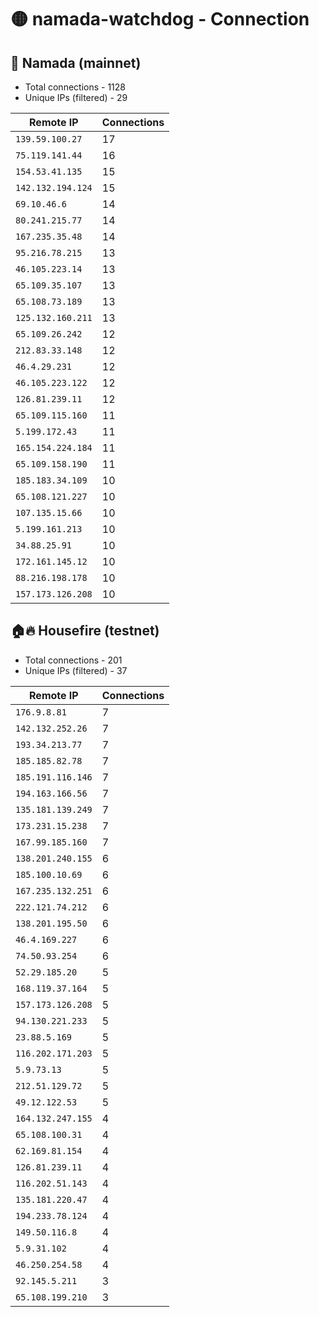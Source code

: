 # 🟡 namada-watchdog - Connection

## 🚀 Namada (mainnet)
- Total connections - 1128
- Unique IPs (filtered) - 29

| Remote IP | Connections |
|-----------|-------------|
| `139.59.100.27` | 17 |
| `75.119.141.44` | 16 |
| `154.53.41.135` | 15 |
| `142.132.194.124` | 15 |
| `69.10.46.6` | 14 |
| `80.241.215.77` | 14 |
| `167.235.35.48` | 14 |
| `95.216.78.215` | 13 |
| `46.105.223.14` | 13 |
| `65.109.35.107` | 13 |
| `65.108.73.189` | 13 |
| `125.132.160.211` | 13 |
| `65.109.26.242` | 12 |
| `212.83.33.148` | 12 |
| `46.4.29.231` | 12 |
| `46.105.223.122` | 12 |
| `126.81.239.11` | 12 |
| `65.109.115.160` | 11 |
| `5.199.172.43` | 11 |
| `165.154.224.184` | 11 |
| `65.109.158.190` | 11 |
| `185.183.34.109` | 10 |
| `65.108.121.227` | 10 |
| `107.135.15.66` | 10 |
| `5.199.161.213` | 10 |
| `34.88.25.91` | 10 |
| `172.161.145.12` | 10 |
| `88.216.198.178` | 10 |
| `157.173.126.208` | 10 |

## 🏠🔥 Housefire (testnet)

- Total connections - 201
- Unique IPs (filtered) - 37

| Remote IP | Connections |
|-----------|-------------|
| `176.9.8.81` | 7 |
| `142.132.252.26` | 7 |
| `193.34.213.77` | 7 |
| `185.185.82.78` | 7 |
| `185.191.116.146` | 7 |
| `194.163.166.56` | 7 |
| `135.181.139.249` | 7 |
| `173.231.15.238` | 7 |
| `167.99.185.160` | 7 |
| `138.201.240.155` | 6 |
| `185.100.10.69` | 6 |
| `167.235.132.251` | 6 |
| `222.121.74.212` | 6 |
| `138.201.195.50` | 6 |
| `46.4.169.227` | 6 |
| `74.50.93.254` | 6 |
| `52.29.185.20` | 5 |
| `168.119.37.164` | 5 |
| `157.173.126.208` | 5 |
| `94.130.221.233` | 5 |
| `23.88.5.169` | 5 |
| `116.202.171.203` | 5 |
| `5.9.73.13` | 5 |
| `212.51.129.72` | 5 |
| `49.12.122.53` | 5 |
| `164.132.247.155` | 4 |
| `65.108.100.31` | 4 |
| `62.169.81.154` | 4 |
| `126.81.239.11` | 4 |
| `116.202.51.143` | 4 |
| `135.181.220.47` | 4 |
| `194.233.78.124` | 4 |
| `149.50.116.8` | 4 |
| `5.9.31.102` | 4 |
| `46.250.254.58` | 4 |
| `92.145.5.211` | 3 |
| `65.108.199.210` | 3 |

